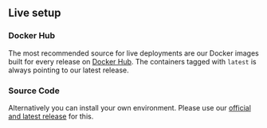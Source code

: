 ## Live setup

### Docker Hub

The most recommended source for live deployments are our Docker images built for every release on [Docker Hub](https://hub.docker.com/r/hotosm/tasking-manager). The containers tagged with `latest` is always pointing to our latest release.


### Source Code

Alternatively you can install your own environment. Please use our [official and latest release](https://github.com/hotosm/tasking-manager/releases) for this.
